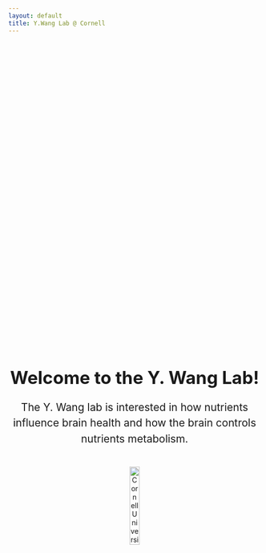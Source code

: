 ```yaml
---
layout: default
title: Y.Wang Lab @ Cornell
---
```


<div style="text-align: center; padding-top: 15vh;">
    <h1 style="font-size: 2.5em; font-weight: bold;">Welcome to the Y. Wang Lab!  </h1>
    <p style="font-size: 1.5em; line-height: 1.5em; max-width: 800px; margin: 0 auto;">
        The Y. Wang lab is interested in how nutrients influence brain health and how the brain controls nutrients metabolism. 
    </p>
    <img src="/ywanglab/cornell_logo.svg" alt="Cornell University Logo" class="cornell-logo" style="margin-top: 40px; width: 20%; height: auto;">
</div>

